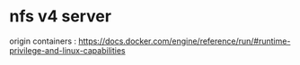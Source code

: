 

# nfs v4 server

origin containers :  https://docs.docker.com/engine/reference/run/#runtime-privilege-and-linux-capabilities
